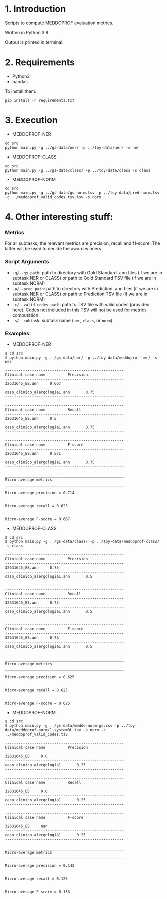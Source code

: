 # 1. Introduction

Scripts to compute MEDDOPROF evaluation metrics.

Written in Python 3.8

Output is printed in terminal.

# 2. Requirements

+ Python3
+ pandas

To install them: 
```
pip install -r requirements.txt
```


# 3. Execution
+ MEDDOPROF-NER

```
cd src  
python main.py -g ../gs-data/ner/ -p ../toy-data/ner/ -s ner
```

+ MEDDOPROF-CLASS

```
cd src
python main.py -g ../gs-data/class/ -p ../toy-data/class -s class
```

+ MEDDOPROF-NORM

```
cd src
python main.py -g ../gs-data/gs-norm.tsv -p ../toy-data/pred-norm.tsv -c ../meddoprof_valid_codes.tsv.tsv -s norm
```

# 4. Other interesting stuff:
### Metrics
For all subtasks, the relevant metrics are precision, recall and f1-score. The latter will be used to decide the award winners.

### Script Arguments
+ ```-g/--gs_path```: path to directory with Gold Standard .ann files (if we are in subtask NER or CLASS) or path to Gold Standard TSV file (if we are in subtask NORM)
+ ```-p/--pred_path```: path to directory with Prediction .ann files (if we are in subtask NER or CLASS) or path to Prediction TSV file (if we are in subtask NORM)
+ ```-c/--valid_codes_path```: path to TSV file with valid codes (provided here). Codes not included in this TSV will not be used for metrics computation.
+ ```-s/--subtask```: subtask name (```ner```, ```class```, or ```norm```).

### Examples: 
+ MEDDOPROF-NER

```
$ cd src
$ python main.py -g ../gs-data/ner/ -p ../toy-data/meddoprof-ner/ -s ner

-----------------------------------------------------
Clinical case name			Precision
-----------------------------------------------------
32631645_ES.ann		0.667
-----------------------------------------------------
caso_clinico_alergologia1.ann		0.75
-----------------------------------------------------

-----------------------------------------------------
Clinical case name			Recall
-----------------------------------------------------
32631645_ES.ann		0.5
-----------------------------------------------------
caso_clinico_alergologia1.ann		0.75
-----------------------------------------------------

-----------------------------------------------------
Clinical case name			F-score
-----------------------------------------------------
32631645_ES.ann		0.571
-----------------------------------------------------
caso_clinico_alergologia1.ann		0.75
-----------------------------------------------------

_____________________________________________________
Micro-average metrics
_____________________________________________________

Micro-average precision = 0.714


Micro-average recall = 0.625


Micro-average F-score = 0.667
```

+ MEDDOPROF-CLASS

```
$ cd src
$ python main.py -g ../gs-data/class/ -p ../toy-data/meddoprof-class/ -s class

-----------------------------------------------------
Clinical case name			Precision
-----------------------------------------------------
32631645_ES.ann		0.75
-----------------------------------------------------
caso_clinico_alergologia1.ann		0.5
-----------------------------------------------------

-----------------------------------------------------
Clinical case name			Recall
-----------------------------------------------------
32631645_ES.ann		0.75
-----------------------------------------------------
caso_clinico_alergologia1.ann		0.5
-----------------------------------------------------

-----------------------------------------------------
Clinical case name			F-score
-----------------------------------------------------
32631645_ES.ann		0.75
-----------------------------------------------------
caso_clinico_alergologia1.ann		0.5
-----------------------------------------------------

_____________________________________________________
Micro-average metrics
_____________________________________________________

Micro-average precision = 0.625


Micro-average recall = 0.625


Micro-average F-score = 0.625
```

+ MEDDOPROF-NORM

```
$ cd src
$ python main.py -g ../gs-data/meddo-norm-gs.csv -p ../toy-data/meddoprof-norm/1-systemDL.tsv -s norm -c ../meddoprof_valid_codes.tsv

-----------------------------------------------------
Clinical case name			Precision
-----------------------------------------------------
32631645_ES		0.0
-----------------------------------------------------
caso_clinico_alergologia1		0.25
-----------------------------------------------------

-----------------------------------------------------
Clinical case name			Recall
-----------------------------------------------------
32631645_ES		0.0
-----------------------------------------------------
caso_clinico_alergologia1		0.25
-----------------------------------------------------

-----------------------------------------------------
Clinical case name			F-score
-----------------------------------------------------
32631645_ES		nan
-----------------------------------------------------
caso_clinico_alergologia1		0.25
-----------------------------------------------------

_____________________________________________________
Micro-average metrics
_____________________________________________________

Micro-average precision = 0.143


Micro-average recall = 0.125


Micro-average F-score = 0.133
```

